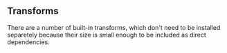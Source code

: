 
## Transforms

There are a number of built-in transforms, which don't need to be installed separetely because their size is small enough to be included as direct dependencies.
